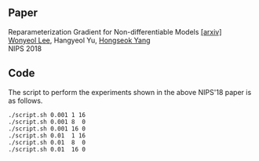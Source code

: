 ## Paper
Reparameterization Gradient for Non-differentiable Models [[arxiv]](https://arxiv.org/abs/1806.00176)<br/>
[Wonyeol Lee](https://cs.stanford.edu/people/wonyeol/),
Hangyeol Yu,
[Hongseok Yang](https://sites.google.com/view/hongseokyang/)<br/>
NIPS 2018

## Code
The script to perform the experiments shown in the above NIPS'18 paper is as follows.
```
./script.sh 0.001 1 16
./script.sh 0.001 8  0
./script.sh 0.001 16 0
./script.sh 0.01  1 16
./script.sh 0.01  8  0
./script.sh 0.01  16 0
```
